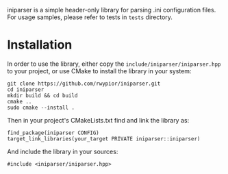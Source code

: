 iniparser is a simple header-only library for parsing .ini configuration files.
For usage samples, please refer to tests in `tests` directory.

Installation
=====
In order to use the library, either copy the `include/iniparser/iniparser.hpp`
to your project, or use CMake to install the library in your system:

```
git clone https://github.com/rwypior/iniparser.git
cd iniparser
mkdir build && cd build
cmake ..
sudo cmake --install .
```

Then in your project's CMakeLists.txt find and link the library as:

```
find_package(iniparser CONFIG)
target_link_libraries(your_target PRIVATE iniparser::iniparser)
```

And include the library in your sources:

```
#include <iniparser/iniparser.hpp>
```